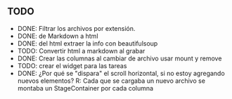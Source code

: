 ## TODO

- DONE: Filtrar los archivos por extensión.
- DONE: de Markdown a html
- DONE: del html extraer la info con beautifulsoup
- TODO: Convertir html a markdown al grabar
- DONE: Crear las columnas al cambiar de archivo
  usar mount y remove
- TODO: crear el widget para las tareas
- DONE: ¿Por qué se "dispara" el scroll horizontal, si no estoy agregando
  nuevos elementos? R: Cada que se cargaba un nuevo archivo se montaba un
  StageContainer por cada columna
